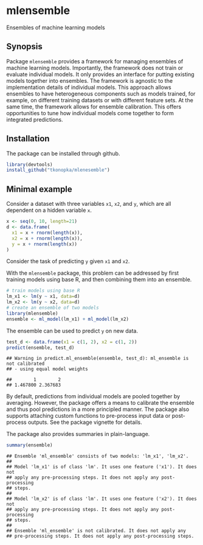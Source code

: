 <!-- README.md is generated from README.Rmd. Do not edit manually -->

# mlensemble

Ensembles of machine learning models

## Synopsis

Package `mlensemble` provides a framework for managing ensembles of
machine learning models. Importantly, the framework does not train or
evaluate individual models. It only provides an interface for putting
existing models together into ensembles. The framework is agnostic to
the implementation details of individual models. This approach allows
ensembles to have heterogeneous components such as models trained, for
example, on different training datasets or with different feature sets.
At the same time, the framework allows for ensemble calibration. This
offers opportunities to tune how individual models come together to form
integrated predictions.

## Installation

The package can be installed through github.

``` r
library(devtools)
install_github("tkonopka/mlenesemble")
```

## Minimal example

Consider a dataset with three variables `x1`, `x2`, and `y`, which are
all dependent on a hidden variable `x`.

``` r
x <- seq(0, 10, length=21)
d <- data.frame(
  x1 = x + rnorm(length(x)),
  x2 = x + rnorm(length(x)),
  y = x + rnorm(length(x))
)
```

Consider the task of predicting `y` given `x1` and `x2`.

With the `mlensemble` package, this problem can be addressed by first
training models using base R, and then combining them into an ensemble.

``` r
# train models using base R
lm_x1 <- lm(y ~ x1, data=d)
lm_x2 <- lm(y ~ x2, data=d)
# create an ensemble of two models
library(mlensemble)
ensemble <- ml_model(lm_x1) + ml_model(lm_x2)
```

The ensemble can be used to predict `y` on new data.

``` r
test_d <- data.frame(x1 = c(1, 2), x2 = c(1, 2))
predict(ensemble, test_d)
```

    ## Warning in predict.ml_ensemble(ensemble, test_d): ml_ensemble is not calibrated
    ## - using equal model weights

    ##        1        2 
    ## 1.467800 2.367683

By default, predictions from individual models are pooled together by
averaging. However, the package offers a means to calibrate the ensemble
and thus pool predictions in a more principled manner. The package also
supports attaching custom functions to pre-process input data or
post-process outputs. See the package vignette for details.

The package also provides summaries in plain-language.

``` r
summary(ensemble)
```

    ## Ensemble 'ml_ensemble' consists of two models: 'lm_x1', 'lm_x2'.
    ## 
    ## Model 'lm_x1' is of class 'lm'. It uses one feature ('x1'). It does not
    ## apply any pre-processing steps. It does not apply any post-processing
    ## steps.
    ## 
    ## Model 'lm_x2' is of class 'lm'. It uses one feature ('x2'). It does not
    ## apply any pre-processing steps. It does not apply any post-processing
    ## steps.
    ## 
    ## Ensemble 'ml_ensemble' is not calibrated. It does not apply any
    ## pre-processing steps. It does not apply any post-processing steps.
